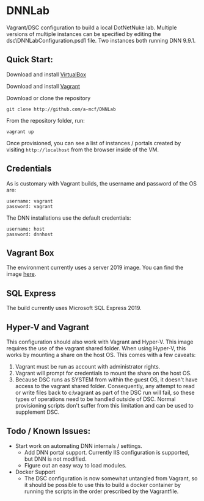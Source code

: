 # DNNLab
Vagrant/DSC configuration to build a local DotNetNuke lab. Multiple versions of multiple instances can be specified 
by editing the dsc\DNNLabConfiguration.psd1 file. Two instances both running DNN 9.9.1.

## Quick Start:
Download and install [VirtualBox](https://www.virtualbox.org/wiki/Downloads)

Download and install [Vagrant](https://www.vagrantup.com/downloads.html)

Download or clone the repository
```
git clone http://github.com/a-mcf/DNNLab
```

From the repository folder, run:
```
vagrant up
```

Once provisioned, you can see a list of instances / portals created by visiting ```http://localhost``` 
from the browser inside of the VM.

## Credentials
As is customary with Vagrant builds, the username and password of the OS are:
```
username: vagrant
password: vagrant
```

The DNN installations use the default credentials:
```
username: host
password: dnnhost
```

## Vagrant Box
The environment currently uses a server 2019 image. You can find the image 
[here](https://app.vagrantup.com/StefanScherer/boxes/windows_2019).

## SQL Express
The build currently uses Microsoft SQL Express 2019.

## Hyper-V and Vagrant
This configuration should also work with Vagrant and Hyper-V. This image requires the 
use of the vagrant shared folder. When using Hyper-V, this works by mounting a share
on the host OS. This comes with a few caveats:
1. Vagrant must be run as account with administrator rights.
2. Vagrant will prompt for credentials to mount the share on the host OS.
3. Because DSC runs as SYSTEM from within the guest OS, it doesn't have access to the
vagrant shared folder. Consequently, any attempt to read or write files back to c:\vagrant as
part of the DSC run will fail, so these types of operations need to be handled outside of DSC.
Normal provisioning scripts don't suffer from this limitation and can be used to supplement DSC.

## Todo / Known Issues:
- Start work on automating DNN internals / settings.
  - Add DNN portal support. Currently IIS configuration is supported, but DNN is not modified.
  - Figure out an easy way to load modules.
- Docker Support
  - The DSC configuration is now somewhat untangled from Vagrant, so it should be possible to use this to build a docker container by running the scripts in the order prescribed by the Vagrantfile.
  